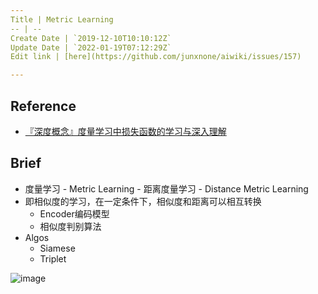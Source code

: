 ```yaml
---
Title | Metric Learning
-- | --
Create Date | `2019-12-10T10:10:12Z`
Update Date | `2022-01-19T07:12:29Z`
Edit link | [here](https://github.com/junxnone/aiwiki/issues/157)

---
```



## Reference
- [『深度概念』度量学习中损失函数的学习与深入理解](https://blog.csdn.net/xiaosongshine/article/details/93004534?utm_source=app)

## Brief
- 度量学习 - Metric Learning - 距离度量学习 - Distance Metric Learning
- 即相似度的学习，在一定条件下，相似度和距离可以相互转换
  - Encoder编码模型
  - 相似度判别算法
- Algos
  - Siamese 
  - Triplet


![image](https://user-images.githubusercontent.com/2216970/70520316-55ef6800-1b78-11ea-9351-d8b50eed1dfe.png)





